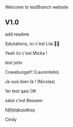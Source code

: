 Welcome to testBranch website

V1.0 
--------------
add readme

Salutations, ici c'est Lila 🏴‍☠️

Yeah Ici c'est Micka !

test john

Cowabunga!!! (Laurentello)

Je suis bien là ! (Nicolas)

1er test qais OK

salut c'est Bessem

fdjfjdqkqsdksq

Cindy
